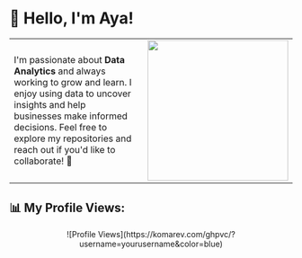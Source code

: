 # 👋 Hello, I'm Aya!

<table>
  <tr>
    <td style="text-align: left; padding-right: 20px;">
      I'm passionate about <b>Data Analytics</b> and always working to grow and learn.  
      I enjoy using data to uncover insights and help businesses make informed decisions.  
      Feel free to explore my repositories and reach out if you'd like to collaborate! 🚀
    </td>
    <td style="text-align: right;">
      <img src="https://github.com/user-attachments/assets/7eb5880b-8059-43a7-a06b-2505211f7c2f" width="250" />
    </td>
  </tr>
</table>

## 📊 My Profile Views:

<p align="center">
  ![Profile Views](https://komarev.com/ghpvc/?username=yourusername&color=blue)
</p>
